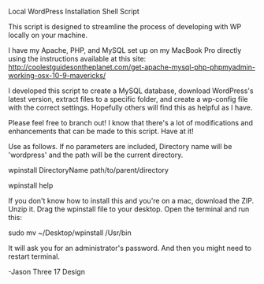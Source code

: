 Local WordPress Installation Shell Script

This script is designed to streamline the process of developing with WP locally on your machine.

I have my Apache, PHP, and MySQL set up on my MacBook Pro directly using the instructions available at this site: http://coolestguidesontheplanet.com/get-apache-mysql-php-phpmyadmin-working-osx-10-9-mavericks/

I developed this script to create a MySQL database, download WordPress's latest version, extract files to a specific folder, and create a wp-config file with the correct settings. Hopefully others will find this as helpful as I have.

Please feel free to branch out! I know that there's a lot of modifications and enhancements that can be made to this script. Have at it!

Use as follows. If no parameters are included, Directory name will be 'wordpress' and the path will be the current directory.

wpinstall DirectoryName path/to/parent/directory 

wpinstall help

If you don't know how to install this and you're on a mac, download the ZIP. Unzip it. Drag the wpinstall file to your desktop. Open the terminal and run this:

sudo mv ~/Desktop/wpinstall /Usr/bin

It will ask you for an administrator's password. And then you might need to restart terminal.

-Jason
Three 17 Design
